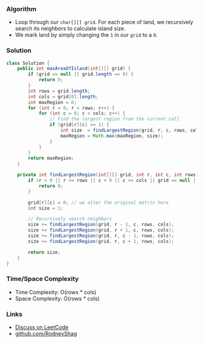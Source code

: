 ### Algorithm

- Loop through our `char[][] grid`. For each piece of land, we recursively search its neighbors to calculate island size.
- We mark land by simply changing the `1` in our `grid` to a `0`.

### Solution

```java
class Solution {
    public int maxAreaOfIsland(int[][] grid) {
        if (grid == null || grid.length == 0) {
            return 0;
        }
        int rows = grid.length;
        int cols = grid[0].length;
        int maxRegion = 0;
        for (int r = 0; r < rows; r++) {
            for (int c = 0; c < cols; c++) {
                // Find the largest region from the current cell
                if (grid[r][c] == 1) {
                    int size  = findLargestRegion(grid, r, c, rows, cols);
                    maxRegion = Math.max(maxRegion, size);
                }
            }
        }
        return maxRegion;
    }

    private int findLargestRegion(int[][] grid, int r, int c, int rows, int cols) {
        if (r < 0 || r >= rows || c < 0 || c >= cols || grid == null || grid[r][c] == 0) {
            return 0;
        }

        grid[r][c] = 0; // we alter the original matrix here
        int size = 1;

        // Recursively search neighbors
        size += findLargestRegion(grid, r - 1, c, rows, cols);
        size += findLargestRegion(grid, r + 1, c, rows, cols);
        size += findLargestRegion(grid, r, c - 1, rows, cols);
        size += findLargestRegion(grid, r, c + 1, rows, cols);

        return size;
    }
}
```

### Time/Space Complexity

- Time Complexity: O(rows * cols)
- Space Complexity: O(rows * cols)

### Links

- [Discuss on LeetCode](https://leetcode.com/problems/max-area-of-island/discuss/304463)
- [github.com/RodneyShag](https://github.com/RodneyShag)
